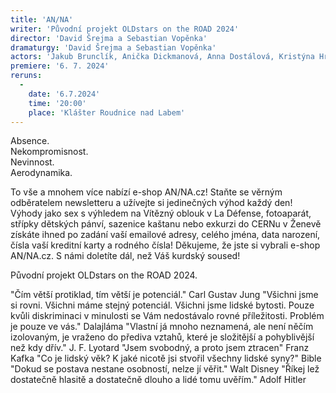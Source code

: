 ```yaml
---
title: 'AN/NA'
writer: 'Původní projekt OLDstars on the ROAD 2024'
director: 'David Šrejma a Sebastian Vopěnka'
dramaturgy: 'David Šrejma a Sebastian Vopěnka'
actors: 'Jakub Brunclík, Anička Dickmanová, Anna Dostálová, Kristýna Hrdličková, Sára Jančaříková, Anna Kulhavá, Štěpán Krafka, Bára Lukešová, Róza Matulová, Sára Pospíšilová, Jolana Půlpánová, Lukáš Ruml, Jan Šípal, Dorotka Tučková, Bára Wildová a Ema Zelená'
premiere: '6. 7. 2024'
reruns:
  -  
    date: '6.7.2024'
    time: '20:00'
    place: 'Klášter Roudnice nad Labem'
---
```

Absence.  
Nekompromisnost.  
Nevinnost.  
Aerodynamika.  

To vše a mnohem více nabízí e-shop AN/NA.cz!
Staňte se věrným odběratelem newsletteru a užívejte si jedinečných výhod každý den!
Výhody jako sex s výhledem na Vítězný oblouk v La Défense, fotoaparát, střípky dětských pánví, sazenice kaštanu nebo exkurzi do CERNu v Ženevě získáte ihned po zadání vaší emailové adresy, celého jména, data narození, čísla vaší kreditní karty a rodného čísla!
Děkujeme, že jste si vybrali e-shop AN/NA.cz.
S námi doletíte dál, než Váš kurdský soused!

Původní projekt OLDstars on the ROAD 2024.


"Čím větší protiklad, tím větší je potenciál." Carl Gustav Jung
"Všichni jsme si rovni. Všichni máme stejný potenciál. Všichni jsme lidské bytosti. Pouze kvůli diskriminaci v minulosti se Vám nedostávalo rovné příležitosti. Problém je pouze ve vás." Dalajláma
"Vlastní já mnoho neznamená, ale není něčím izolovaným, je vraženo do přediva vztahů, které je složitější a pohyblivější než kdy dřív."   J. F. Lyotard
"Jsem svobodný, a proto jsem ztracen" Franz Kafka
"Co je lidský věk? K jaké nicotě jsi stvořil všechny lidské syny?" Bible
"Dokud se postava nestane osobností, nelze jí věřit." Walt Disney
"Říkej lež dostatečně hlasitě a dostatečně dlouho a lidé tomu uvěřím." Adolf Hitler
